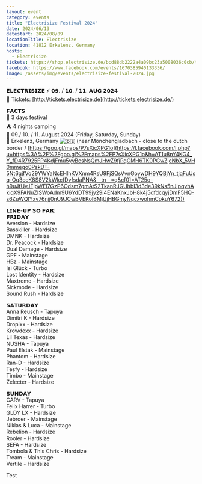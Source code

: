 ```yaml
---
layout: event
category: events
title: "Electrisize Festival 2024"
date: 2024/06/13
datestart: 2024/08/09
locationTitle: Electrisize
location: 41812 Erkelenz, Germany
hosts:
  - Electrisize
tickets: https://shop.electrisize.de/bcd88db2222a4a09bc23a5008036c0cb/tickets
facebook: https://www.facebook.com/events/1670385940133336/
image: /assets/img/events/electrisize-festival-2024.jpg
---
```


𝗘𝗟𝗘𝗖𝗧𝗥𝗜𝗦𝗜𝗭𝗘 ⚡ 𝟬𝟵. / 𝟭𝟬. / 𝟭𝟭. 𝗔𝗨𝗚 𝟮𝟬𝟮𝟰  
🎫 Tickets: [http://tickets.electrisize.de](http://tickets.electrisize.de/)

𝗙𝗔𝗖𝗧𝗦  
🎪 3 days festival  
⛺ 4 nights camping  
📆 09./ 10. / 11. August 2024 (Friday, Saturday, Sunday)  
📍 Erkelenz, Germany ![🇩🇪](https://static.xx.fbcdn.net/images/emoji.php/v9/t75/2/16/1f1e9_1f1ea.png) (near Mönchengladbach - close to the dutch border / [https://goo.gl/maps/P7sXicXPG1o](https://l.facebook.com/l.php?u=https%3A%2F%2Fgoo.gl%2Fmaps%2FP7sXicXPG1o&h=AT1u8nY4KG4_Y_fD4R7925FP4KdjFmu5yyBcsNsQmJHwZ9fjPqCMH6TK0PGwZjcNbX_5VH0mmego0PskDT-5Nt6gjfVq29YWYaNcEHIhKVXnm4RsU9FjSQsVvnGoywDH9YQBjYn_tjqFuUsq-Oq3ccK8S8V2kWkcfDvfsdaPNA&__tn__=q&c[0]=AT25o-h9uJfUyJFjpWEl7GzP6Odsm7gmAtS2TkanRJGUhbI3d3de39kNs5nJIpqvhAkiqX9FANuZISWoAdm9U6YdDT99jy29i4ENaKnxJbH8k4j5qfdcqyjDmF5HQ-s6ZuWQlYxv76njj0nU9JCwBVEKoIBMjUjHBGmyNqcxwohmCokuY672))

𝗟𝗜𝗡𝗘-𝗨𝗣 𝗦𝗢 𝗙𝗔𝗥:  
𝗙𝗥𝗜𝗗𝗔𝗬  
Aversion - Hardsize  
Basskiller - Hardsize  
DMNK - Hardsize  
Dr. Peacock - Hardsize  
Dual Damage - Hardsize  
GPF - Mainstage  
HBz - Mainstage  
Isi Glück - Turbo  
Lost Identity - Hardsize  
Maxtreme - Hardsize  
Sickmode - Hardsize  
Sound Rush - Hardsize

𝗦𝗔𝗧𝗨𝗥𝗗𝗔𝗬  
Anna Reusch - Tapuya  
Dimitri K - Hardsize  
Dropixx - Hardsize  
Krowdexx - Hardsize  
Lil Texas - Hardsize  
NUSHA - Tapuya  
Paul Elstak - Mainstage  
Phantom - Hardsize  
Ran-D - Hardsize  
Tesfy - Hardsize  
Timbo - Mainstage  
Zelecter - Hardsize

𝗦𝗨𝗡𝗗𝗔𝗬  
CARV - Tapuya  
Felix Harrer - Turbo  
GLDY LX - Hardsize  
Jebroer - Mainstage  
Niklas & Luca - Mainstage  
Rebelion - Hardsize  
Rooler - Hardsize  
SEFA - Hardsize  
Tombola & This Chris - Hardsize  
Tream - Mainstage  
Vertile - Hardsize

Test